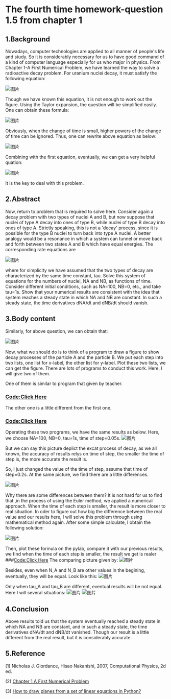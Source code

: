 # The fourth time homework-question 1.5 from chapter 1

## 1.Background
Nowadays, computer technologies are applied to all manner of people's life and study. So it is considerably necessary for us to have good command of a kind of computer language especially for us who major in physics. From Chapter 1-A First Numerical Problem, we have learned the way to solve a radioactive decay problem. 
For uranium nuclei decay, it must satisfy the following equation:

![图片](https://github.com/TanMingjun/compuational_physics_N2014301020106/blob/master/Ex-4/equation/DUBC0F7EY4FBZ1.png)

Though we have known this equation, it is not enough to work out the figure. Using the Taylor expansion, the question will be simplified easily. One can obtain these formula:

![图片](https://github.com/TanMingjun/compuational_physics_N2014301020106/blob/master/Ex-4/equation/D8EQWQ391K67AOHZV0.png)

Obviously, when the change of time is small, higher powers of the change of time can be ignored. Thus, one can rewrite above equation as below:

![图片](https://github.com/TanMingjun/compuational_physics_N2014301020106/blob/master/Ex-4/equation/81KRZB9Q4RR%5DD4G78E4.png)

Combining with the first equation, eventually, we can get a very helpful quation:

![图片](https://github.com/TanMingjun/compuational_physics_N2014301020106/blob/master/Ex-4/equation/F745IUPTXKNE2HJHSX.png)

It is the key to deal with this problem.

## 2.Abstract
Now, return to problem that is required to solve here.
Consider again a decay problem with two types of nuclei A and B, but now suppose that nuclei of type A decay into ones of type B, while nuclei of type B decay into ones of type A. Strictly speaking, this is not a 'decay' process, since it is possible for the type B nuclei to turn back into type A nuclei. A better analogy would be a resonance in which a system can tunnel or move back and forth between two states A and B which have equal energies. The corresponding rate equations are

![图片](https://github.com/TanMingjun/compuational_physics_N2014301020106/blob/master/Ex-4/equation/0A2E00MI5YJP1XUO99YP3.png)

where for simplicity we have assumed that the two types of decay are characterized by the same time constant, tau. Solve this system of equations for the numbers of nuclei, NA and NB, as functions of time. Consider different initial conditions, such as NA=100, NB=0, etc., and take tau=1s. Show that your numerical results are consistent with the idea that system reaches a steady state in which NA and NB are constant. In such a steady state, the time derivatives dNA/dt and dNB/dt should vanish.

## 3.Body content
Similarly, for above question, we can obtain that:

![图片](https://github.com/TanMingjun/compuational_physics_N2014301020106/blob/master/Ex-4/equation/7D7E0TLG8EUZ2QJY.png)

Now, what we should do is to think of a program to draw a figure to show decay processes of the particle A and the particle B.
We put each step into two lists, one list for x-label, the other list for y-label. Plot these two lists, we can get the figure. There are lots of programs to conduct this work. Here, I will give two of them.

One of them is similar to program that given by teacher.
### [Code:Click Here](https://github.com/TanMingjun/compuational_physics_N2014301020106/blob/master/Ex-4/code/%E7%B2%92%E5%AD%90%E8%A1%B0%E5%8F%98%E6%A8%A1%E6%8B%9F1.py)
The other one is a little different from the first one.
### [Code:Click Here](https://github.com/TanMingjun/compuational_physics_N2014301020106/blob/master/Ex-4/code/%E7%B2%92%E5%AD%90%E8%A1%B0%E5%8F%982.py)
Operating these two programs, we have the same results as below. Here, we choose NA=100, NB=0, tau=1s, time of step=0.05s.
![图片](https://github.com/TanMingjun/compuational_physics_N2014301020106/blob/master/Ex-4/code/figure_1-1.png)

But we can say this picture deplict the excat process of decay, as we all known, the accuracy of results relys on time of step, the smaller the time of step is, the more accurate the result is.

So, I just changed the value of the time of step, assume that time of step=0.2s. At the same picture, we find there are a little differences.

![图片](https://github.com/TanMingjun/compuational_physics_N2014301020106/blob/master/Ex-4/code/figure_1_2.png)

Why there are some differences between them? It is not hard for us to find that ,in the process of using the Euler method, we applied a numerical approach. When the time of each step  is smaller, the result is more closer to real situation. In oder to figure out how big the difference between the real value and our results here, I will solve this problem through using mathematical method again. After some simple calculate, I obtain the following solution:

![图片](https://github.com/TanMingjun/compuational_physics_N2014301020106/blob/master/Ex-4/code/LWBX32BUFZ7B0ISQ3FJ2.png)

Then, plot these formula on the pylab, compare it with our previous results, we find when the time of each step is smaller, the result we get is realer
###[Code:Click Here](https://github.com/TanMingjun/compuational_physics_N2014301020106/blob/master/Ex-4/code/%E7%9C%9F%E5%AE%9E%E8%A1%B0%E5%8F%98.py)
The comparing picture given by:
![图片](https://github.com/TanMingjun/compuational_physics_N2014301020106/blob/master/Ex-4/code/figure_1_3.png)

Besides, even when N_A and N_B are other values in the begining, eventually, they will be equal. Look like this:
![图片](https://github.com/TanMingjun/compuational_physics_N2014301020106/blob/master/Ex-4/code/figure_1_4.png)

Only when tau_A and tau_B are different, eventual results will be not equal. Here I will several situations:
![图片](https://github.com/TanMingjun/compuational_physics_N2014301020106/blob/master/Ex-4/code/figure_1_5.png)
![图片](https://github.com/TanMingjun/compuational_physics_N2014301020106/blob/master/Ex-4/code/figure_1_6.png)

## 4.Conclusion
Above results told us that the system eventually reached a steady state in which NA and NB are constant, and in such a steady state, the time derivatives dNA/dt and dNB/dt vanished. Though our result is a little different from the real result, but it is considerably accurate.

## 5.Reference
(1) Nicholas J. Giordance, Hisao Nakanishi, 2007, Computational Physics, 2d ed.

(2) [Chapter 1 A First Numerical Problem](https://www.evernote.com/shard/s140/sh/d351f9a3-8076-4274-944b-7043e0ce8cf3/4f89e8630604ea23262f00b3ed11f8ad)

(3) [How to draw planes from a set of linear equations in Python?](https://www.baidu.com/link?url=hsjFGQ4KxCqCTD9pQF-5J7NLrMGslArblR-IUTni4nyYKWGQ0LtLYXBwcFR2tr3fgo2bSrE5bf2raYRG0bFelHzTZLhEyLaoT7faXyH9L1aUwcWld2grK-cSS5tl93HZ7y4DFJrsAs4rn09Y5IZMyZ6ysTFD5dYYx0FKfbErMKi&ie=utf-8&f=8&tn=site888_3_pg&wd=how%20to%20draw%20a%20picture%20in%20python%20when%20equation%20is%20told&oq=how%20to%20draw%20a%20picture%20in%20python%20when%20formula%20is%20told&rqlang=cn&inputT=6463)
